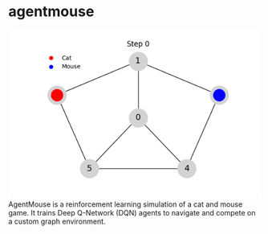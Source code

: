 # agentmouse

![Demo of cat and mouse](assets/cat_mouse.gif)
AgentMouse is a reinforcement learning simulation of a cat and mouse game.   It trains Deep Q-Network (DQN) agents to navigate and compete on a custom graph environment.
